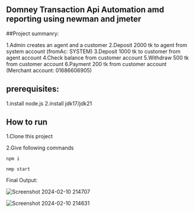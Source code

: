 ## Domney Transaction Api Automation amd reporting using newman and jmeter

##Project summanry:

1.Admin creates an agent and a customer
2.Deposit 2000 tk to agent from system account (fromAc: SYSTEM)
3.Deposit 1000 tk to customer from agent account
4.Check balance from customer account
5.Withdraw 500 tk from customer account
6.Payment 200 tk from customer account (Merchant account: 01686606905)

##  prerequisites:
1.install node.js
2.install jdk17/jdk21

## How to run

1.Clone this project

2.Give following commands

```npm i```

```nmp start```

Final Output:

![Screenshot 2024-02-10 214707](https://github.com/istiakahasan/demo-transaction-api-jmeter/assets/58629279/765804ed-8d38-4ed8-b881-7f17340bec50)

![Screenshot 2024-02-10 214631](https://github.com/istiakahasan/demo-transaction-api-jmeter/assets/58629279/29b546b7-3640-4012-af0b-55c85126a0f1)

